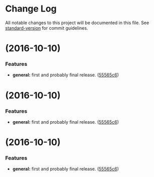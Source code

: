 # Change Log

All notable changes to this project will be documented in this file. See [standard-version](https://github.com/conventional-changelog/standard-version) for commit guidelines.

<a name=""></a>
#  (2016-10-10)


### Features

* **general:** first and probably final release. ([55565c6](https://github.com/baptistemanson/epilogue-association-write/commit/55565c6))



<a name=""></a>
#  (2016-10-10)


### Features

* **general:** first and probably final release. ([55565c6](https://github.com/baptistemanson/epilogue-association-write/commit/55565c6))



<a name=""></a>
#  (2016-10-10)


### Features

* **general:** first and probably final release. ([55565c6](https://github.com/baptistemanson/epilogue-association-write/commit/55565c6))
